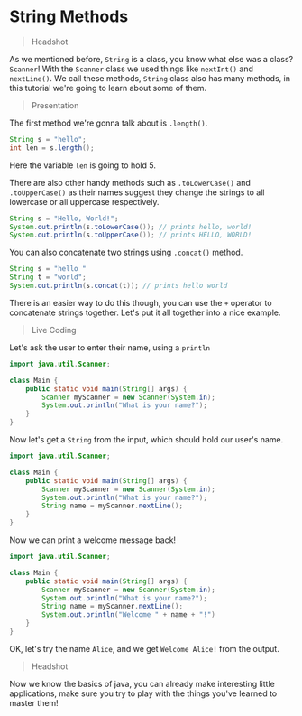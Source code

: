 # String Methods

> Headshot

As we mentioned before, `String` is a class, you know what else was a class? `Scanner`! With the `Scanner` class we used things like `nextInt()` and `nextLine()`. We call these methods, `String` class also has many methods, in this tutorial we're going to learn about some of them.

> Presentation

The first method we're gonna talk about is `.length()`.

```java
String s = "hello";
int len = s.length();
```

Here the variable `len` is going to hold 5.

There are also other handy methods such as `.toLowerCase()` and `.toUpperCase()` as their names suggest they change the strings to all lowercase or all uppercase respectively.

```java
String s = "Hello, World!";
System.out.println(s.toLowerCase()); // prints hello, world!
System.out.println(s.toUpperCase()); // prints HELLO, WORLD!
```

You can also concatenate two strings using `.concat()` method.

```java
String s = "hello "
String t = "world";
System.out.println(s.concat(t)); // prints hello world
```

There is an easier way to do this though, you can use the `+` operator to concatenate strings together. Let's put it all together into a nice example.

> Live Coding

Let's ask the user to enter their name, using a `println`

```java
import java.util.Scanner;

class Main {
    public static void main(String[] args) {
        Scanner myScanner = new Scanner(System.in);
        System.out.println("What is your name?");
    }
}
```

Now let's get a `String` from the input, which should hold our user's name.

```java
import java.util.Scanner;

class Main {
    public static void main(String[] args) {
        Scanner myScanner = new Scanner(System.in);
        System.out.println("What is your name?");
        String name = myScanner.nextLine();
    }
}
```

Now we can print a welcome message back!

```java
import java.util.Scanner;

class Main {
    public static void main(String[] args) {
        Scanner myScanner = new Scanner(System.in);
        System.out.println("What is your name?");
        String name = myScanner.nextLine();
        System.out.println("Welcome " + name + "!")
    }
}
```

OK, let's try the name `Alice`, and we get `Welcome Alice!` from the output.

> Headshot

Now we know the basics of java, you can already make interesting little applications, make sure you try to play with the things you've learned to master them!

